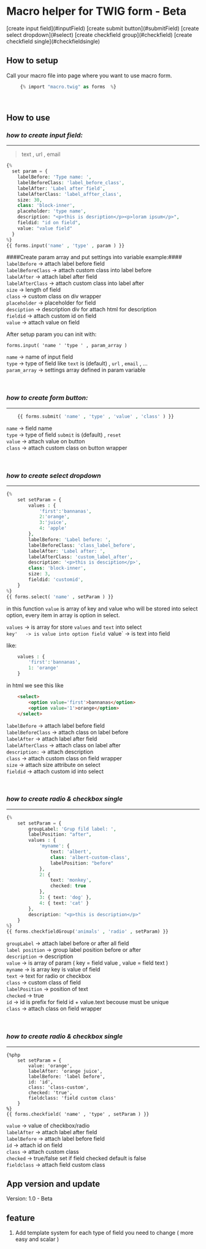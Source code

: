 #  Macro helper for TWIG form - Beta #

<nav>
[create input field](#inputField)
[create submit button](#submitField)
[create select dropdown](#select)
[create checkfield group](#checkfield)
[create checkfield single](#checkfieldsingle)
</nav>

## How to setup ##

Call your macro file into page where you want to use macro form.

```php  
	 {% import "macro.twig" as forms  %}
```

<br/>

## How to use ##

### <a name="inputField"></a>*how to create input field:* ###
- - - -

>text , url , email


```php  
{%
  set param = {  
    labelBefore: 'Type name: ',  
    labelBeforeClass: 'label_before_class',  
    labelAfter: 'Label after field',  
    labelAfterClass: 'label_affter_class',  
    size: 30,  
    class: 'block-inner',  
    placeholder: 'type name',  
    description: "<p>this is desription</p><p>loram ipsum</p>",
    fieldid: "id on field",
    value: "value field"
  }  
%}  
{{ forms.input('name' , 'type' , param ) }}  
```

####Create param array and put settings into variable example:####
  `labelBefore`      ->  attach label before field   
  `labelBeforeClass` ->  attach custom class into label before   
  `labelAfter`       ->  attach label after field   
  `labelAfterClass`  ->  attach custom class into label after   
  `size`             ->  length of field   
  `class`            ->  custom class on div wrapper   
  `placeholder`      ->  placeholder for field   
  `desciption`       ->  description div for attach html for description  
  `fieldid`          ->  attach custom id on field  
  `value`            ->  attach value on field

  After setup param you can init with:

  ` forms.input( 'name ' 'type ' , param_array ) `

  `name`         -> name of input field   
  `type`         -> type of field like `text` is (default) , `url` , `email` , ...   
  `param_array`  -> settings array defined in param variable   

<br/>

### <a name="submitField"></a>*how to create form button:* ###
- - -

```php  
    {{ forms.submit( 'name' , 'type' , 'value' , 'class' ) }}
```

  `name`    -> field name  
  `type`    -> type of field `submit` is (default) , `reset`  
  `value`   -> attach value on button  
  `class`   -> attach custom class on button wrapper  

<br/>

### <a name="select"></a> *how to create select dropdown* ###
- - -

```php  
{%
    set setParam = {  
        values : {  
            'first':'bannanas',  
            2:'orange',  
            3:'juice',  
            4: 'apple'  
        },  
        labelBefore: 'Label before: ',  
        labelBeforeClass: 'class_label_before',  
        labelAfter: 'Label after: ',  
        labelAfterClass: 'custom_label_after',  
        description: '<p>this is desciption</p>',  
        class: 'block-inner',  
        size: 3,  
        fieldid: 'customid',  
    }  
%}
{{ forms.select( 'name' , setParam ) }}
```

  in this function `value` is array of key and value who will be stored into select option,
  every item in array is option in select.
 
 `values`      -> is array for store `values` and `text` into select   
     `key'   -> is value into option field
     `value` -> is text into field
  
like:   
```php  
    values : {  
        'first':'bannanas',  
        1: 'orange'  
    }  
```   
in html we see this like  
```html  
    <select>  
        <option value='first'>bannanas</option>  
        <option value='1'>orange</option>  
    </select>  
```

`labelBefore`        ->  attach label before field  
`labelBeforeClass`   ->  attach class on label before  
`labelAfter`         ->  attach label after field  
`labelAfterClass`    ->  attach class on label after  
`description:`       ->  attach description  
`class`              ->  attach custom class on field wrapper  
`size`               ->  attach size attribute on select  
`fieldid`            ->  attach custom id into select  

<br/>

### <a name="checkfield"></a> *how to create radio & checkbox single* ###
- - -


```php
{%
    set setParam = {  
        groupLabel: 'Grup fild label: ',  
        labelPosition: "after",  
        values : {  
            'myname': {  
                text: 'albert',  
                class: 'albert-custom-class',  
                labelPosition: "before"  
            },  
            2: {  
                text: 'monkey',  
                checked: true  
            },  
            3: { text: 'dog' },  
            4: { text: 'cat' }  
        },  
        description: "<p>this is description</p>"  
    }  
%}  
{{ forms.checkfieldGroup('animals' , 'radio' , setParam) }} 
```

`groupLabel`           ->  attach label before or after all field  
`label position`       ->  group label position before or after  
`description`          ->  description  
`value`                ->  is array of param ( key = field value , value = field text )  
    `myname`              -> is array key is value of field  
        `text`            -> text for radio or checkbox  
        `class`           -> custom class of field  
        `labelPosition`   -> position of text  
        `checked`         -> true  
`id`                   -> id is prefix for field id + value.text becouse must be unique  
`class`                -> attach class on field wrapper  

<br/>

### <a name="checkfieldsingle"></a> *how to create radio & checkbox single* ###
- - -

```
{%php  
    set setParam = {  
        value: 'orange',  
        labelAfter: 'orange juice',  
        labelBefore: 'label before',  
        id: 'id',  
        class: 'class-custom',  
        checked: 'true',  
        fieldclass: 'field custom class'  
    }  
%}  
{{ forms.checkfield( 'name' , 'type' , setParam ) }}
```

`value`       -> value of checkbox/radio  
`labelAfter`  -> attach label after field  
`labelBefore` -> attach label before field  
`id`          -> attach id on field  
`class`       -> attach custom class  
`checked`     -> true/false set if field checked default is false  
`fieldclass`  -> attach field custom class  


## App version and update ##

Version: 1.0 - Beta  


## feature ##

1. Add template system for each type of field you need to change ( more easy and scalar )
